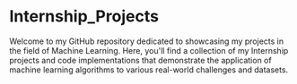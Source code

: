 # Internship_Projects
Welcome to my GitHub repository dedicated to showcasing my projects in the field of Machine Learning. Here, you'll find a collection of my Internship projects and code implementations that demonstrate the application of machine learning algorithms to various real-world challenges and datasets.
